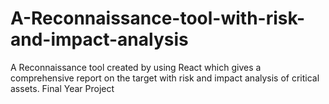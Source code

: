 # A-Reconnaissance-tool-with-risk-and-impact-analysis
A Reconnaissance tool created by using React which gives a comprehensive report on the target with risk and impact analysis of critical assets. Final Year Project
